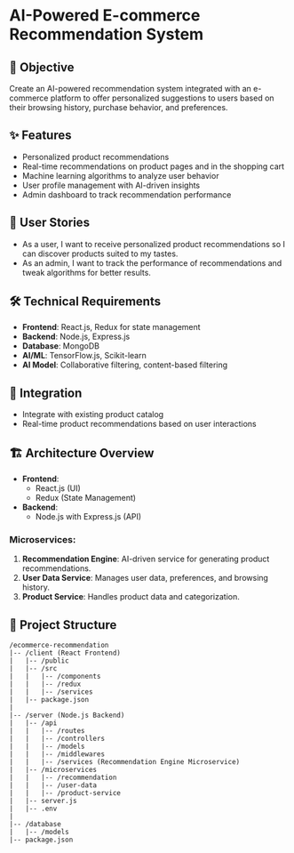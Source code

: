 
# AI-Powered E-commerce Recommendation System

## 🚀 Objective
Create an AI-powered recommendation system integrated with an e-commerce platform to offer personalized suggestions to users based on their browsing history, purchase behavior, and preferences.

## ✨ Features
- Personalized product recommendations
- Real-time recommendations on product pages and in the shopping cart
- Machine learning algorithms to analyze user behavior
- User profile management with AI-driven insights
- Admin dashboard to track recommendation performance

## 👥 User Stories
- As a user, I want to receive personalized product recommendations so I can discover products suited to my tastes.
- As an admin, I want to track the performance of recommendations and tweak algorithms for better results.

## 🛠️ Technical Requirements
- **Frontend**: React.js, Redux for state management
- **Backend**: Node.js, Express.js
- **Database**: MongoDB
- **AI/ML**: TensorFlow.js, Scikit-learn
- **AI Model**: Collaborative filtering, content-based filtering

## 🔄 Integration
- Integrate with existing product catalog
- Real-time product recommendations based on user interactions

## 🏗️ Architecture Overview
- **Frontend**: 
  - React.js (UI)
  - Redux (State Management)
- **Backend**: 
  - Node.js with Express.js (API)
  
### Microservices:
1. **Recommendation Engine**: AI-driven service for generating product recommendations.
2. **User Data Service**: Manages user data, preferences, and browsing history.
3. **Product Service**: Handles product data and categorization.

## 📁 Project Structure
```
/ecommerce-recommendation
|-- /client (React Frontend)
|   |-- /public
|   |-- /src
|   |   |-- /components
|   |   |-- /redux
|   |   |-- /services
|   |-- package.json
|
|-- /server (Node.js Backend)
|   |-- /api
|   |   |-- /routes
|   |   |-- /controllers
|   |   |-- /models
|   |   |-- /middlewares
|   |   |-- /services (Recommendation Engine Microservice)
|   |-- /microservices
|   |   |-- /recommendation
|   |   |-- /user-data
|   |   |-- /product-service
|   |-- server.js
|   |-- .env
|
|-- /database
|   |-- /models
|-- package.json
```
